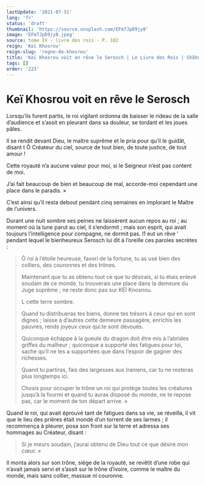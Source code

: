 ```yaml
---
lastUpdate: '2021-07-31'
lang: 'fr'
status: 'draft'
thumbnail: 'https://source.unsplash.com/EFm7JpD9jy8'
image: 'EFm7JpD9jy8.jpeg'
source: tome IV - livre des rois - P. 182
reign: 'Keï Khosrou'
reign-slug: 'regne-de-khosrou'
title: 'Keï Khosrou voit en rêve le Serosch | Le Livre des Rois | Shâhnâmeh'
tags: []
order: '223'
---
```


<!-- LTeX: language=fr -->

# Keï Khosrou voit en rêve le Serosch

Lorsqu’ils furent partis, le roi vigilant ordonna de baisser le rideau de la salle d’audience et s’assit en pleurant dans sa douleur, se tordant et les joues pâles.

Il se rendit devant Dieu, le maître suprême et le pria pour qu’il le guidât, disant t Ô Créateur du ciel, source de tout bien, de toute justice, de tout amour !

Cette royauté n’a aucune valeur pour moi, si le Seigneur n’est pas content de moi.

J’ai fait beaucoup de bien et beaucoup de mal, accorde-moi cependant une place dans le paradis. »

C’est ainsi qu’il resta debout pendant cinq semaines en implorant le Maître de l’univers.

Durant une nuit sombre ses peines ne laissèrent aucun repos au roi ; au moment où la lune parut au ciel, il s’endormit ; mais son esprit, qui avait toujours l’intelligence pour compagne, ne dormit pas. l1 eut un rêve
’ pendant lequel le bienheureux Serosch lui dit à l’oreille ces paroles secrètes :

> Ô roi à l’étoile heureuse, favori de la fortune, tu as usé bien des colliers, des couronnes et des trônes.
>
> Maintenant que tu as obtenu tout ce que tu désirais, si tu étais enlevé soudain de ce monde, tu trouverais une place dans la demeure du Juge suprême ; ne reste donc pas sur KEÏ Knosnou.
>
> L cette terre sombre.
>
> Quand tu distribueras tes biens, donne tes trésors à ceux qui en sont dignes ; laisse à d’autres cette demeure passagère, enrichis les pauvres, rends joyeux ceux qui.te sont dévoués.
>
> Quiconque échappe à la gueule du dragon doit être mis à l’abrides griffes du malheur ; quiconque a supporté des fatigues pour toi, sache qu’il ne les a supportées que dans l’espoir de gagner des richesses.
>
> Quand tu partiras, fais des largesses aux Iraniens, car tu ne resteras plus longtemps ici.
>
> Chosis pour occuper le trône un roi qui protège toutes les créatures jusqu’à la fourmi et quand tu auras disposé du monde, ne te repose pas, car le moment de ton départ arrive. »

Quand le roi, qui avait éprouvé tant de fatigues dans sa vie, se réveilla, il vit que le lieu des prières était inondé d’un torrent de ses larmes ; il recommença à pleurer, posa son front sur la terre et adressa ses hommages au Créateur, disant :

> Si je meurs soudain, j’aurai obtenu de Dieu tout ce que désire mon cœur. »

Il monta alors sur son trône, siège de la royauté, se revêtit d’une robe qui n’avait jamais servi et s’assit sur le trône d’ivoire, comme le maître du monde, mais sans collier, massue ni couronne.
